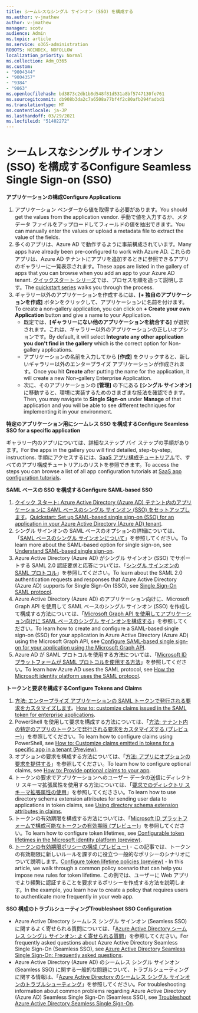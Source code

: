 ```yaml
---
title: シームレスなシングル サインオン (SSO) を構成する
ms.author: v-jmathew
author: v-jmathew
manager: scotv
audience: Admin
ms.topic: article
ms.service: o365-administration
ROBOTS: NOINDEX, NOFOLLOW
localization_priority: Normal
ms.collection: Adm_O365
ms.custom:
- "9004344"
- "9004357"
- "9384"
- "9863"
ms.openlocfilehash: bd3873c2db1b8d548f81d531a8bf5747130fe761
ms.sourcegitcommit: db908b3da2c7a6508a77bf4f2c80afb294fadbd1
ms.translationtype: MT
ms.contentlocale: ja-JP
ms.lasthandoff: 03/29/2021
ms.locfileid: "51402272"
---
```

# <a name="configure-seamless-single-sign-on-sso"></a><span data-ttu-id="301c0-102">シームレスなシングル サインオン (SSO) を構成する</span><span class="sxs-lookup"><span data-stu-id="301c0-102">Configure Seamless Single Sign-on (SSO)</span></span>

<span data-ttu-id="301c0-103">**アプリケーションの構成**</span><span class="sxs-lookup"><span data-stu-id="301c0-103">**Configure Applications**</span></span>

1. <span data-ttu-id="301c0-104">アプリケーション ベンダーから値を取得する必要があります。</span><span class="sxs-lookup"><span data-stu-id="301c0-104">You should get the values from the application vendor.</span></span> <span data-ttu-id="301c0-105">手動で値を入力するか、メタデータ ファイルをアップロードしてフィールドの値を抽出できます。</span><span class="sxs-lookup"><span data-stu-id="301c0-105">You can manually enter the values or upload a metadata file to extract the value of the fields.</span></span>
2. <span data-ttu-id="301c0-106">多くのアプリは、Azure AD で動作するように事前構成されています。</span><span class="sxs-lookup"><span data-stu-id="301c0-106">Many apps have already been pre-configured to work with Azure AD.</span></span> <span data-ttu-id="301c0-107">これらのアプリは、Azure AD テナントにアプリを追加するときに参照できるアプリのギャラリーに一覧表示されます。</span><span class="sxs-lookup"><span data-stu-id="301c0-107">These apps are listed in the gallery of apps that you can browse when you add an app to your Azure AD tenant.</span></span> <span data-ttu-id="301c0-108">[クイックスタート シリーズ](https://docs.microsoft.com/azure/active-directory/manage-apps/add-application-portal-configure)では、プロセスを順を追って説明します。</span><span class="sxs-lookup"><span data-stu-id="301c0-108">The [quickstart series](https://docs.microsoft.com/azure/active-directory/manage-apps/add-application-portal-configure) walks you through the process.</span></span>
3. <span data-ttu-id="301c0-109">ギャラリー以外のアプリケーションを作成するには、**[+ 独自のアプリケーションを作成]** ボタンをクリックして、アプリケーションに名前を付けます。</span><span class="sxs-lookup"><span data-stu-id="301c0-109">To create a non-gallery application, you can click on **+ Create your own Application** button and give a name to your Application.</span></span>
    - <span data-ttu-id="301c0-110">既定では、**[ギャラリーにない他のアプリケーションを統合する]** が選択されます。これは、ギャラリー以外のアプリケーションの正しいオプションです。</span><span class="sxs-lookup"><span data-stu-id="301c0-110">By default, it will select **Integrate any other application you don't find in the gallery** which is the correct option for Non-gallery applications.</span></span>
    - <span data-ttu-id="301c0-111">アプリケーションの名前を入力してから **[作成]** をクリックすると、新しいギャラリー以外のエンタープライズ アプリケーションが作成されます。</span><span class="sxs-lookup"><span data-stu-id="301c0-111">Once you hit **Create** after putting the name for the application, it will create a new Non-gallery Enterprise Application.</span></span>
    - <span data-ttu-id="301c0-112">次に、そのアプリケーションの **[管理]** の下にある **[シングル サインオン]** に移動すると、環境に実装するためのさまざまな技法を確認できます。</span><span class="sxs-lookup"><span data-stu-id="301c0-112">Then, you may navigate to **Single Sign-on** under **Manage** of that application and you will be able to see different techniques for implementing it in your environment.</span></span>

<span data-ttu-id="301c0-113">**特定のアプリケーション用にシームレス SSO を構成する**</span><span class="sxs-lookup"><span data-stu-id="301c0-113">**Configure Seamless SSO for a specific application**</span></span>

<span data-ttu-id="301c0-114">ギャラリー内のアプリについては、詳細なステップ バイ ステップの手順があります。</span><span class="sxs-lookup"><span data-stu-id="301c0-114">For the apps in the gallery you will find detailed, step-by-step, instructions.</span></span> <span data-ttu-id="301c0-115">手順にアクセスするには、[SaaS アプリ構成チュートリアル](https://docs.microsoft.com/azure/active-directory/saas-apps/tutorial-list)で、すべてのアプリ構成チュートリアルのリストを参照できます。</span><span class="sxs-lookup"><span data-stu-id="301c0-115">To access the steps you can browse a list of all app configuration tutorials at [SaaS app configuration tutorials](https://docs.microsoft.com/azure/active-directory/saas-apps/tutorial-list).</span></span>

<span data-ttu-id="301c0-116">**SAML ベースの SSO を構成する**</span><span class="sxs-lookup"><span data-stu-id="301c0-116">**Configure SAML-based SSO**</span></span>

1. <span data-ttu-id="301c0-117">[クイック スタート: Azure Active Directory (Azure AD) テナント内のアプリケーションに SAML ベースのシングル サインオン (SSO) をセットアップします](https://docs.microsoft.com/azure/active-directory/manage-apps/add-application-portal-setup-sso)。</span><span class="sxs-lookup"><span data-stu-id="301c0-117">[Quickstart: Set up SAML-based single sign-on (SSO) for an application in your Azure Active Directory (Azure AD) tenant](https://docs.microsoft.com/azure/active-directory/manage-apps/add-application-portal-setup-sso).</span></span>
2. <span data-ttu-id="301c0-118">シングル サインオンの SAML ベースのオプションの詳細については、「[SAML ベースのシングル サインオンについて](https://docs.microsoft.com/azure/active-directory/manage-apps/configure-saml-single-sign-on)」を参照してください。</span><span class="sxs-lookup"><span data-stu-id="301c0-118">To learn more about the SAML-based option for single sign-on, see [Understand SAML-based single sign-on](https://docs.microsoft.com/azure/active-directory/manage-apps/configure-saml-single-sign-on).</span></span>
3. <span data-ttu-id="301c0-119">Azure Active Directory (Azure AD) がシングル サインオン (SSO) でサポートする SAML 2.0 認証要求と応答については、「[シングル サインオンの SAML プロトコル](https://docs.microsoft.com/azure/active-directory/develop/single-sign-on-saml-protocol)」を参照してください。</span><span class="sxs-lookup"><span data-stu-id="301c0-119">To learn about the SAML 2.0 authentication requests and responses that Azure Active Directory (Azure AD) supports for Single Sign-On (SSO), see [Single Sign-On SAML protocol](https://docs.microsoft.com/azure/active-directory/develop/single-sign-on-saml-protocol).</span></span>
4. <span data-ttu-id="301c0-120">Azure Active Directory (Azure AD) のアプリケーション向けに、Microsoft Graph API を使用して SAML ベースのシングル サインオン (SSO) を作成して構成する方法については、「[Microsoft Graph API を使用してアプリケーション向けに SAML ベースのシングル サインオンを構成する](https://docs.microsoft.com/graph/application-saml-sso-configure-api)」を参照してください。</span><span class="sxs-lookup"><span data-stu-id="301c0-120">To learn how to create and configure a SAML-based single sign-on (SSO) for your application in Azure Active Directory (Azure AD) using the Microsoft Graph API, see [Configure SAML-based single sign-on for your application using the Microsoft Graph API](https://docs.microsoft.com/graph/application-saml-sso-configure-api).</span></span>
5. <span data-ttu-id="301c0-121">Azure AD が SAML プロトコルを使用する方法については、「[Microsoft ID プラットフォームが SAML プロトコルを使用する方法](https://docs.microsoft.com/azure/active-directory/develop/active-directory-saml-protocol-reference)」を参照してください。</span><span class="sxs-lookup"><span data-stu-id="301c0-121">To learn how Azure AD uses the SAML protocol, see [How the Microsoft identity platform uses the SAML protocol](https://docs.microsoft.com/azure/active-directory/develop/active-directory-saml-protocol-reference).</span></span>

<span data-ttu-id="301c0-122">**トークンと要求を構成する**</span><span class="sxs-lookup"><span data-stu-id="301c0-122">**Configure Tokens and Claims**</span></span>

1. <span data-ttu-id="301c0-123">[方法: エンタープライズ アプリケーションの SAML トークンで発行される要求をカスタマイズします](https://docs.microsoft.com/azure/active-directory/develop/active-directory-saml-claims-customization)。</span><span class="sxs-lookup"><span data-stu-id="301c0-123">[How to: customize claims issued in the SAML token for enterprise applications](https://docs.microsoft.com/azure/active-directory/develop/active-directory-saml-claims-customization).</span></span>
2. <span data-ttu-id="301c0-124">PowerShell を使用して要求を構成する方法については、「[方法: テナント内の特定のアプリのトークンで発行される要求をカスタマイズする (プレビュー)](https://docs.microsoft.com/azure/active-directory/develop/active-directory-claims-mapping)」を参照してください。</span><span class="sxs-lookup"><span data-stu-id="301c0-124">To learn how to configure claims using PowerShell, see [How to: Customize claims emitted in tokens for a specific app in a tenant (Preview)](https://docs.microsoft.com/azure/active-directory/develop/active-directory-claims-mapping).</span></span>
3. <span data-ttu-id="301c0-125">オプションの要求を構成する方法については、「[方法: アプリにオプションの要求を提供する](https://docs.microsoft.com/azure/active-directory/develop/active-directory-optional-claims)」を参照してください。</span><span class="sxs-lookup"><span data-stu-id="301c0-125">To learn how to configure optional claims, see [How to: Provide optional claims to your app](https://docs.microsoft.com/azure/active-directory/develop/active-directory-optional-claims).</span></span>
4. <span data-ttu-id="301c0-126">トークンの要求でアプリケーションへのユーザー データの送信にディレクトリ スキーマ拡張属性を使用する方法については、「[要求でのディレクトリ スキーマ拡張属性の使用](https://docs.microsoft.com/azure/active-directory/develop/active-directory-schema-extensions)」を参照してくだささい。</span><span class="sxs-lookup"><span data-stu-id="301c0-126">To learn how to use directory schema extension attributes for sending user data to applications in token claims, see [Using directory schema extension attributes in claims](https://docs.microsoft.com/azure/active-directory/develop/active-directory-schema-extensions).</span></span>
5. <span data-ttu-id="301c0-127">トークンの有効期限を構成する方法については、「[Microsoft ID プラットフォームで構成可能なトークンの有効期限 (プレビュー)](https://docs.microsoft.com/azure/active-directory/develop/active-directory-configurable-token-lifetimes)」を参照してください。</span><span class="sxs-lookup"><span data-stu-id="301c0-127">To learn how to configure token lifetimes, see [Configurable token lifetimes in the Microsoft identity platform (preview)](https://docs.microsoft.com/azure/active-directory/develop/active-directory-configurable-token-lifetimes).</span></span>
6. <span data-ttu-id="301c0-128">[トークンの有効期限ポリシーの構成 (プレビュー)](https://docs.microsoft.com/azure/active-directory/develop/configure-token-lifetimes) - この記事では、トークンの有効期限に新しいルールを課すのに役立つ一般的なポリシーのシナリオについて説明します。</span><span class="sxs-lookup"><span data-stu-id="301c0-128">[Configure token lifetime policies (preview)](https://docs.microsoft.com/azure/active-directory/develop/configure-token-lifetimes) - In this article, we walk through a common policy scenario that can help you impose new rules for token lifetime.</span></span> <span data-ttu-id="301c0-129">この例では、ユーザーに Web アプリでより頻繁に認証することを要求するポリシーを作成する方法を説明します。</span><span class="sxs-lookup"><span data-stu-id="301c0-129">In the example, you learn how to create a policy that requires users to authenticate more frequently in your web app.</span></span>

<span data-ttu-id="301c0-130">**SSO 構成のトラブルシューティング**</span><span class="sxs-lookup"><span data-stu-id="301c0-130">**Troubleshoot SSO Configuration**</span></span>

- <span data-ttu-id="301c0-131">Azure Active Directory シームレス シングル サインオン (Seamless SSO) に関するよく寄せられる質問については、「[Azure Active Directory シームレス シングル サインオン: よく寄せられる質問](https://docs.microsoft.com/azure/active-directory/hybrid/how-to-connect-sso-faq)」を参照してください。</span><span class="sxs-lookup"><span data-stu-id="301c0-131">For frequently asked questions about Azure Active Directory Seamless Single Sign-On (Seamless SSO), see [Azure Active Directory Seamless Single Sign-On: Frequently asked questions](https://docs.microsoft.com/azure/active-directory/hybrid/how-to-connect-sso-faq).</span></span>
- <span data-ttu-id="301c0-132">Azure Active Directory (Azure AD) のシームレス シングル サインオン (Seamless SSO) に関する一般的な問題について、トラブルシューティングに関する情報は、「[Azure Active Directory のシームレス シングル サインオンのトラブルシューティング](https://docs.microsoft.com/azure/active-directory/hybrid/tshoot-connect-sso)」を参照してください。</span><span class="sxs-lookup"><span data-stu-id="301c0-132">For troubleshooting information about common problems regarding Azure Active Directory (Azure AD) Seamless Single Sign-On (Seamless SSO), see [Troubleshoot Azure Active Directory Seamless Single Sign-On](https://docs.microsoft.com/azure/active-directory/hybrid/tshoot-connect-sso).</span></span>
